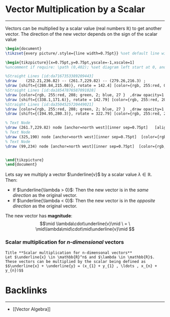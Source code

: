 # Vector Multiplication by a Scalar
---
Vectors can be multiplied by a scalar value (real numbers $\mathbb{R}$) to get another vector. The direction of the new vector depends on the sign of the scalar value


```tikz
\begin{document}
\tikzset{every picture/.style={line width=0.75pt}} %set default line width to 0.75pt        

\begin{tikzpicture}[x=0.75pt,y=0.75pt,yscale=-1,xscale=1]
%uncomment if require: \path (0,402); %set diagram left start at 0, and has height of 402

%Straight Lines [id:da7167353389209443] 
\draw    (252.21,236.82) -- (261.7,229.82) -- (279.26,216.3) ;
\draw [shift={(280.84,215.08)}, rotate = 142.4] [color={rgb, 255:red, 0; green, 0; blue, 0 }  ][line width=0.75]    (10.93,-3.29) .. controls (6.95,-1.4) and (3.31,-0.3) .. (0,0) .. controls (3.31,0.3) and (6.95,1.4) .. (10.93,3.29)   ;
%Straight Lines [id:da18547876587091028] 
\draw [color={rgb, 255:red, 208; green, 2; blue, 27 }  ,draw opacity=1 ]   (280.84,215.08) -- (336.51,172.81) ;
\draw [shift={(338.1,171.6)}, rotate = 142.79] [color={rgb, 255:red, 208; green, 2; blue, 27 }  ,draw opacity=1 ][line width=0.75]    (10.93,-3.29) .. controls (6.95,-1.4) and (3.31,-0.3) .. (0,0) .. controls (3.31,0.3) and (6.95,1.4) .. (10.93,3.29)   ;
%Straight Lines [id:da3504525720449021] 
\draw [color={rgb, 255:red, 208; green, 2; blue, 27 }  ,draw opacity=1 ]   (252.21,236.82) -- (196.54,279.09) ;
\draw [shift={(194.95,280.3)}, rotate = 322.79] [color={rgb, 255:red, 208; green, 2; blue, 27 }  ,draw opacity=1 ][line width=0.75]    (10.93,-3.29) .. controls (6.95,-1.4) and (3.31,-0.3) .. (0,0) .. controls (3.31,0.3) and (6.95,1.4) .. (10.93,3.29)   ;

% Text Node
\draw (261.7,229.82) node [anchor=north west][inner sep=0.75pt]   [align=left] {$\displaystyle \underline{v}$};
% Text Node
\draw (325,190) node [anchor=north west][inner sep=0.75pt]  [color={rgb, 255:red, 208; green, 2; blue, 27 }  ,opacity=1 ] [align=left] {$\displaystyle \lambda \underline{v}$ when $\displaystyle \lambda  >0$};
% Text Node
\draw (99,234) node [anchor=north west][inner sep=0.75pt]  [color={rgb, 255:red, 208; green, 2; blue, 27 }  ,opacity=1 ] [align=left] {$\displaystyle \lambda \underline{v}$ when $\displaystyle \lambda < 0$};


\end{tikzpicture}
\end{document}
```
Lets say we multiply a vector $\underline{v}$ by a scalar value $\lambda \in \mathbb{R}$. Then:

- If $\underline{\lambda > 0}$: Then the new vector is in the *same direction* as the original vector.
-  If $\underline{\lambda < 0}$: Then the new vector is in the *opposite direction* as the original vector.

The new vector has **magnitude**:
$$\mid \lambda\cdot\underline{v}\mid \ = \ \mid\lambda\mid\cdot\mid\underline{v}\mid $$

### Scalar multiplication for *n-dimensional* vectors

```ad-Definition
Title **Scalar multiplication for n-dimensonal vectors**
Let $\underline{x} \in \mathbb{R}^n$ and $\lambda \in \mathbb{R}$. These vectors can be multiplied by the scalar being defined as
$$\underline{x} + \underline{y} = (x_{1} + y_{1} , \ldots , x_{n} + y_{n})$$
```

# Backlinks
---
- [[Vector Algebra]]

